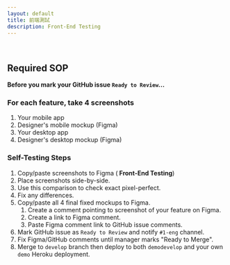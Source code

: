 ```yaml
---
layout: default
title: 前端測試
description: Front-End Testing
---
```


<a name="en"></a>

<br>

## Required SOP

**Before you mark your GitHub issue `Ready to Review`...**

### For each feature, take 4 screenshots

1. Your mobile app
1. Designer's mobile mockup (Figma)
1. Your desktop app
1. Designer's desktop mockup (Figma)

### Self-Testing Steps

1. Copy/paste screenshots to Figma (**<Product Name> Front-End Testing**)
1. Place screenshots side-by-side.
1. Use this comparison to check exact pixel-perfect.
1. Fix any differences.
1. Copy/paste all 4 final fixed mockups to Figma.
	1. Create a comment pointing to screenshot of your feature on Figma.
	1. Create a link to Figma comment.
	1. Paste Figma comment link to GitHub issue comments.
1. Mark GitHub issue as `Ready to Review` and notify `#1-eng` channel.
1. Fix Figma/GitHub comments until manager marks "Ready to Merge".
1. Merge to `develop` branch then deploy to both `demodevelop` and your own `demo` Heroku deployment.
